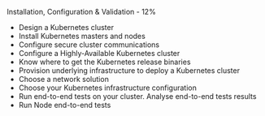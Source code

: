 Installation, Configuration & Validation - 12%
- Design a Kubernetes cluster
- Install Kubernetes masters and nodes
- Configure secure cluster communications
- Configure a Highly-Available Kubernetes cluster
- Know where to get the Kubernetes release binaries
- Provision underlying infrastructure to deploy a Kubernetes cluster
- Choose a network solution
- Choose your Kubernetes infrastructure configuration
- Run end-to-end tests on your cluster. Analyse end-to-end tests results 
- Run Node end-to-end tests